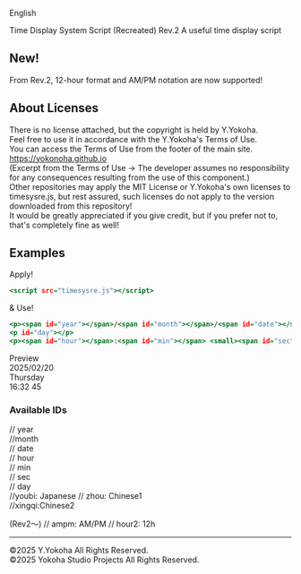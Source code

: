 English  

Time Display System Script (Recreated) Rev.2
A useful time display script  

## New!  

From Rev.2, 12-hour format and AM/PM notation are now supported!  

## About Licenses

There is no license attached, but the copyright is held by Y.Yokoha.  
Feel free to use it in accordance with the Y.Yokoha's Terms of Use.  
You can access the Terms of Use from the footer of the main site.  
https://yokonoha.github.io  
(Excerpt from the Terms of Use → The developer assumes no responsibility for any consequences resulting from the use of this component.)  
Other repositories may apply the MIT License or Y.Yokoha's own licenses to timesysre.js, but rest assured, such licenses do not apply to the version downloaded from this repository!  
It would be greatly appreciated if you give credit, but if you prefer not to, that's completely fine as well!  



## Examples  
Apply!  
```html.html
<script src="timesysre.js"></script>
```
& Use!  
```usecase.html
<p><span id="year"></span>/<span id="month"></span>/<span id="date"></span></p>
<p id="day"></p>
<p><span id="hour"></span>:<span id="min"></span> <small><span id="sec"></span></small></p>
```
Preview  
2025/02/20  
Thursday  
16:32 45  

### Available IDs  
// year  
//month  
// date  
// hour  
//  min  
//  sec  
//  day  
//youbi: Japanese
// zhou: Chinese1    
//xingqi:Chinese2  

(Rev2〜)
// ampm: AM/PM
// hour2: 12h

***************************
©2025 Y.Yokoha All Rights Reserved.  
©2025 Yokoha Studio Projects All Rights Reserved.    